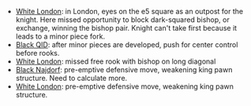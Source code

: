 - [White London](https://lichess.org/rKQDvg7l/white#16): in London, eyes on the e5 square as an outpost for the knight. Here missed opportunity to block dark-squared bishop, or exchange, winning the bishop pair. Knight can't take first because it leads to a minor piece fork.
- [Black QID](https://lichess.org/3mKjE6FJ/black#23): after minor pieces are developed, push for center control before rooks.
- [White London](https://lichess.org/eZGhhtgA/white#12): missed free rook with bishop on long diagonal
- [Black Najdorf](https://lichess.org/kZofv8hB/black#35): pre-emptive defensive move, weakening king pawn structure. Need to calculate more.
- [White London](https://lichess.org/1oMjdrdd/white#32): pre-emptive defensive move, weakening king pawn structure. 

